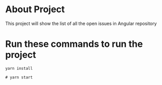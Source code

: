 # About Project
  This project will show the list of all the open issues in Angular repository
  
  
# Run these commands to run the project
```
yarn install
```
```
# yarn start 
```
